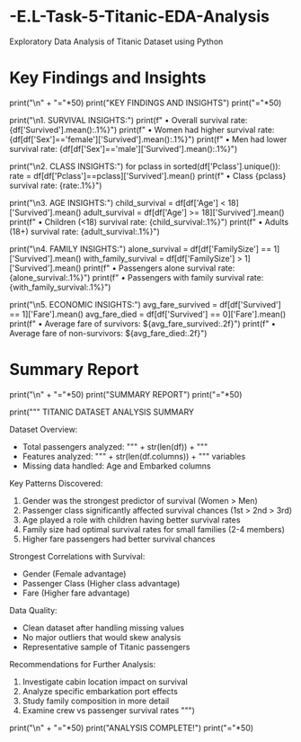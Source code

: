 # -E.L-Task-5-Titanic-EDA-Analysis
Exploratory Data Analysis of Titanic Dataset using Python

# Key Findings and Insights
print("\n" + "="*50)
print("KEY FINDINGS AND INSIGHTS")
print("="*50)

print("\n1. SURVIVAL INSIGHTS:")
print(f"   • Overall survival rate: {df['Survived'].mean():.1%}")
print(f"   • Women had higher survival rate: {df[df['Sex']=='female']['Survived'].mean():.1%}")
print(f"   • Men had lower survival rate: {df[df['Sex']=='male']['Survived'].mean():.1%}")

print("\n2. CLASS INSIGHTS:")
for pclass in sorted(df['Pclass'].unique()):
    rate = df[df['Pclass']==pclass]['Survived'].mean()
    print(f"   • Class {pclass} survival rate: {rate:.1%}")

print("\n3. AGE INSIGHTS:")
child_survival = df[df['Age'] < 18]['Survived'].mean()
adult_survival = df[df['Age'] >= 18]['Survived'].mean()
print(f"   • Children (<18) survival rate: {child_survival:.1%}")
print(f"   • Adults (18+) survival rate: {adult_survival:.1%}")

print("\n4. FAMILY INSIGHTS:")
alone_survival = df[df['FamilySize'] == 1]['Survived'].mean()
with_family_survival = df[df['FamilySize'] > 1]['Survived'].mean()
print(f"   • Passengers alone survival rate: {alone_survival:.1%}")
print(f"   • Passengers with family survival rate: {with_family_survival:.1%}")

print("\n5. ECONOMIC INSIGHTS:")
avg_fare_survived = df[df['Survived'] == 1]['Fare'].mean()
avg_fare_died = df[df['Survived'] == 0]['Fare'].mean()
print(f"   • Average fare of survivors: ${avg_fare_survived:.2f}")
print(f"   • Average fare of non-survivors: ${avg_fare_died:.2f}")

# Summary Report
print("\n" + "="*50)
print("SUMMARY REPORT")
print("="*50)

print("""
TITANIC DATASET ANALYSIS SUMMARY

Dataset Overview:
- Total passengers analyzed: """ + str(len(df)) + """
- Features analyzed: """ + str(len(df.columns)) + """ variables
- Missing data handled: Age and Embarked columns

Key Patterns Discovered:
1. Gender was the strongest predictor of survival (Women > Men)
2. Passenger class significantly affected survival chances (1st > 2nd > 3rd)
3. Age played a role with children having better survival rates
4. Family size had optimal survival rates for small families (2-4 members)
5. Higher fare passengers had better survival chances

Strongest Correlations with Survival:
- Gender (Female advantage)
- Passenger Class (Higher class advantage)
- Fare (Higher fare advantage)

Data Quality:
- Clean dataset after handling missing values
- No major outliers that would skew analysis
- Representative sample of Titanic passengers

Recommendations for Further Analysis:
1. Investigate cabin location impact on survival
2. Analyze specific embarkation port effects
3. Study family composition in more detail
4. Examine crew vs passenger survival rates
""")

print("\n" + "="*50)
print("ANALYSIS COMPLETE!")
print("="*50)
